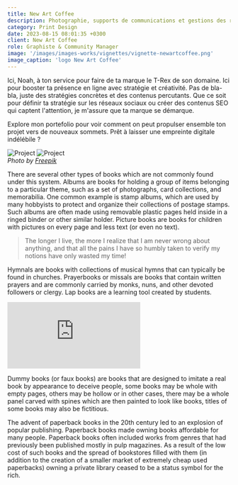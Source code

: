 ```yaml
---
title: New Art Coffee
description: Photographie, supports de communications et gestions des réseaux sociaux
category: Print Design
date: 2023-08-15 08:01:35 +0300
client: New Art Coffee
role: Graphiste & Community Manager
image: '/images/images-works/vignettes/vignette-newartcoffee.png'
image_caption: 'logo New Art Coffee'
---
```


Ici, Noah, à ton service pour faire de ta marque le T-Rex de son domaine. Ici pour booster ta présence en ligne avec stratégie et créativité. Pas de bla-bla, juste des stratégies concrètes et des contenus percutants. Que ce soit pour définir ta stratégie sur les réseaux sociaux ou créer des contenus SEO qui captent l'attention, je m'assure que ta marque se démarque.

Explore mon portefolio pour voir comment on peut propulser ensemble ton projet vers de nouveaux sommets. Prêt à laisser une empreinte digitale indélébile ?

<div class="gallery-box">
  <div class="gallery">
    <img src="https://via.placeholder.com/1200x800" loading="lazy" alt="Project">
    <img src="https://via.placeholder.com/1200x800" loading="lazy" alt="Project">
  </div>
  <em>Photo by <a href="https://via.placeholder.com/1200x800" target="_blank">Freepik</a></em>
</div>

There are several other types of books which are not commonly found under this system. Albums are books for holding a group of items belonging to a particular theme, such as a set of photographs, card collections, and memorabilia. One common example is stamp albums, which are used by many hobbyists to protect and organize their collections of postage stamps. Such albums are often made using removable plastic pages held inside in a ringed binder or other similar holder. Picture books are books for children with pictures on every page and less text (or even no text).

> The longer I live, the more I realize that I am never wrong about anything, and that all the pains I have so humbly taken to verify my notions have only wasted my time!

Hymnals are books with collections of musical hymns that can typically be found in churches. Prayerbooks or missals are books that contain written prayers and are commonly carried by monks, nuns, and other devoted followers or clergy. Lap books are a learning tool created by students.

<p><iframe src="https://www.youtube.com/embed/NpEaa2P7qZI" loading="lazy" frameborder="0" allowfullscreen></iframe></p>

Dummy books (or faux books) are books that are designed to imitate a real book by appearance to deceive people, some books may be whole with empty pages, others may be hollow or in other cases, there may be a whole panel carved with spines which are then painted to look like books,  titles of some books may also be fictitious.

The advent of paperback books in the 20th century led to an explosion of popular publishing. Paperback books made owning books affordable for many people. Paperback books often included works from genres that had previously been published mostly in pulp magazines. As a result of the low cost of such books and the spread of bookstores filled with them (in addition to the creation of a smaller market of extremely cheap used paperbacks) owning a private library ceased to be a status symbol for the rich.
